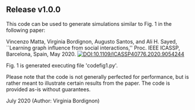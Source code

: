 ## Release v1.0.0
This code can be used to generate simulations similar to Fig. 1 in the following paper:

Vincenzo Matta, Virginia Bordignon, Augusto Santos, and Ali H. Sayed, ``Learning graph influence from social interactions,'' Proc. IEEE ICASSP, Barcelona, Spain, May 2020. [![DOI:10.1109/ICASSP40776.2020.9054244](https://zenodo.org/badge/DOI/10.1007/978-3-319-76207-4_15.svg)](https://doi.org/10.1109/ICASSP40776.2020.9054244)

Fig. 1 is generated executing file 'codefig1.py'.

Please note that the code is not generally perfected for performance, but is rather meant to illustrate certain results from the paper. The code is provided as-is without guarantees.

July 2020 (Author: Virginia Bordignon)
